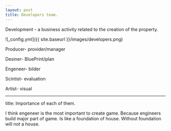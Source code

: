 ```yaml
---
layout: post
title: Developers team.
---
```


Development - a business activity related to the creation of the property.

![_config.yml]({{ site.baseurl }}/images/developers.png)

  Producer- provider/manager 
  
  Desiner- BluePrint/plan 
  
  Engeneer- bilder 
  
  Scintist- evaluation
  
  Artist- visual 
  
 --- 
  title: Importance of each of them.

 
  I think engeneer is the most important to create game. Because engineers build major part of game. Is like a foundation of house. Without foundation will not a house.
  
 
